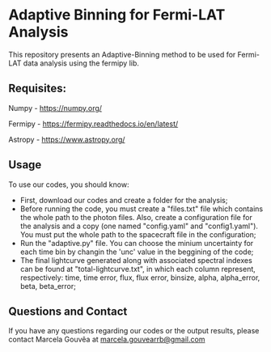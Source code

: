 # Adaptive Binning for Fermi-LAT Analysis

This repository presents an Adaptive-Binning method to be used for Fermi-LAT data analysis using the fermipy lib. 

## Requisites:

Numpy - https://numpy.org/

Fermipy - https://fermipy.readthedocs.io/en/latest/

Astropy - https://www.astropy.org/

## Usage

To use our codes, you should know:
- First, download our codes and create a folder for the analysis;
- Before running the code, you must create a "files.txt" file which contains the whole path to the photon files. Also, create a configuration file for the analysis and a copy (one named "config.yaml" and "config1.yaml"). You must put the whole path to the spacecraft file in the configuration;
- Run the "adaptive.py" file. You can choose the minium uncertainty for each time bin by changin the 'unc' value in the beggining of the code; 
- The final lightcurve generated along with associated spectral indexes can be found at "total-lightcurve.txt", in which each column represent, respectively: time, time error, flux, flux error, binsize, alpha, alpha_error, beta, beta_error;

## Questions and Contact

If you have any questions regarding our codes or the output results, please contact Marcela Gouvêa at marcela.gouvearrb@gmail.com
